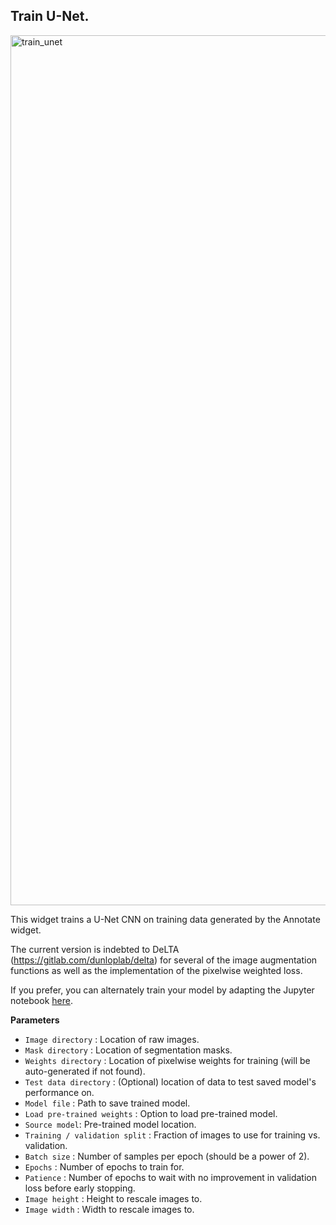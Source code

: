 ## Train U-Net.

<img width="1392" alt="train_unet" src="https://user-images.githubusercontent.com/40699438/230508707-af476b11-c7d5-4a81-a03f-6ce0b4576d08.png">

This widget trains a U-Net CNN on training data generated by the Annotate widget.

The current version is indebted to DeLTA (https://gitlab.com/dunloplab/delta) for several of the image augmentation functions as well as the implementation of the pixelwise weighted loss.

If you prefer, you can alternately train your model by adapting the Jupyter notebook [here](https://github.com/junlabucsd/napari-mm3/blob/main/notebooks/train_Unet_from_GUI.ipynb).

**Parameters**

* `Image directory` : Location of raw images.
* `Mask directory` : Location of segmentation masks.
* `Weights directory` : Location of pixelwise weights for training (will be auto-generated if not found).
* `Test data directory` : (Optional) location of data to test saved model's performance on.
* `Model file` : Path to save trained model.
* `Load pre-trained weights` : Option to load pre-trained model.
* `Source model`: Pre-trained model location.
* `Training / validation split` : Fraction of images to use for training vs. validation.
* `Batch size` : Number of samples per epoch (should be a power of 2).
* `Epochs` : Number of epochs to train for.
* `Patience` : Number of epochs to wait with no improvement in validation loss before early stopping.
* `Image height` : Height to rescale images to.
* `Image width` : Width to rescale images to.
